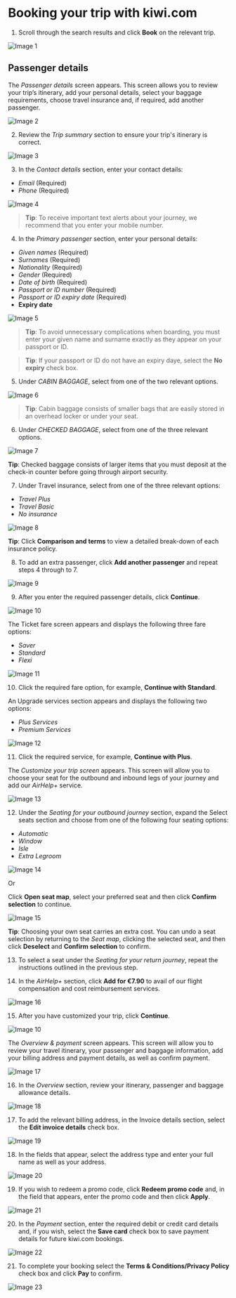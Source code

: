# Booking your trip with kiwi.com

1.	Scroll through the search results and click **Book** on the relevant trip.

![Image 1](https://user-images.githubusercontent.com/57447158/88820074-20f45c00-d1c1-11ea-9546-5b85e39373d7.png)

## Passenger details

The _Passenger details_ screen appears. This screen allows you to review your trip’s itinerary, add your personal details, select your baggage requirements, choose travel insurance and, if required, add another passenger. 

![Image 2](https://user-images.githubusercontent.com/57447158/88905514-a8d87580-d256-11ea-837b-9972b84dab34.png)

2.	Review the _Trip summary_ section to ensure your trip's itinerary is correct.

![Image 3](https://user-images.githubusercontent.com/57447158/88820079-22258900-d1c1-11ea-8244-a89b85414e0a.png)

3.	In the _Contact details_ section, enter your contact details:
* _Email_ (Required)
* _Phone_ (Required)

![Image 4](https://user-images.githubusercontent.com/57447158/88820083-22be1f80-d1c1-11ea-94c1-7ac92d7e07c4.png)

> **Tip**: To receive important text alerts about your journey, we recommend that you enter your mobile number.

4.	In the _Primary passenger_ section, enter your personal details:
* _Given names_ (Required)
* _Surnames_ (Required)
* _Nationality_ (Required)
* _Gender_ (Required)
* _Date of birth_ (Required)
* _Passport or ID number_ (Required)
* _Passport or ID expiry date_ (Required)
* **Expiry date**

![Image 5](https://user-images.githubusercontent.com/57447158/88820032-18038a80-d1c1-11ea-96d5-c7e49b5fa418.png)

> **Tip**: To avoid unnecessary complications when boarding, you must enter your given name and surname exactly as they appear on your passport or ID.

> **Tip**: If your passport or ID do not have an expiry daye, select the **No expiry** check box.

5.	Under _CABIN BAGGAGE_, select from one of the two relevant options.

![Image 6](https://user-images.githubusercontent.com/57447158/88820037-189c2100-d1c1-11ea-9586-e03137c7a56e.png)

> **Tip**: Cabin baggage consists of smaller bags that are easily stored in an overhead locker or under your seat.

6.	Under _CHECKED BAGGAGE_, select from one of the three relevant options.

![Image 7](https://user-images.githubusercontent.com/57447158/88820039-189c2100-d1c1-11ea-9f32-73e87bae89f2.png)

**Tip**: Checked baggage consists of larger items that you must deposit at the check-in counter before going through airport security. 

7.	Under Travel insurance, select from one of the three relevant options:
*	_Travel Plus_
*	_Travel Basic_
*	_No insurance_

![Image 8](https://user-images.githubusercontent.com/57447158/88820044-1934b780-d1c1-11ea-84c9-37aae62bfadd.png)

**Tip**: Click **Comparison and terms** to view a detailed break-down of each insurance policy.

8.	To add an extra passenger, click **Add another passenger** and repeat steps 4 through to 7.

![Image 9](https://user-images.githubusercontent.com/57447158/88820046-19cd4e00-d1c1-11ea-8f39-91705bf314e7.png)

9.	After you enter the required passenger details, click **Continue**.

![Image 10](https://user-images.githubusercontent.com/57447158/88820047-19cd4e00-d1c1-11ea-9d27-1795d7ddc134.png)

The Ticket fare screen appears and displays the following three fare options:
*	_Saver_  
*	_Standard_ 
*	_Flexi_ 

![Image 11](https://user-images.githubusercontent.com/57447158/88820048-1a65e480-d1c1-11ea-8a23-ade2bf6fe1df.png)

10.	Click the required fare option, for example, **Continue with Standard**.

An Upgrade services section appears and displays the following two options:
*	_Plus Services_
*	_Premium Services_

![Image 12](https://user-images.githubusercontent.com/57447158/88820049-1afe7b00-d1c1-11ea-986e-a764f82398b2.png)

11.	Click the required service, for example, **Continue with Plus**. 

The _Customize your trip screen_ appears. This screen will allow you to choose your seat for the outbound and inbound legs of your journey and add our _AirHelp+_ service. 

![Image 13](https://user-images.githubusercontent.com/57447158/88820050-1b971180-d1c1-11ea-8e74-e83170af5885.png)

12.	Under the _Seating for your outbound journey_ section, expand the Select seats section and choose from one of the following four seating options:
*	_Automatic_
*	_Window_
*	_Isle_
*	_Extra Legroom_

![Image 14](https://user-images.githubusercontent.com/57447158/88820051-1b971180-d1c1-11ea-8f95-05938e9004f0.png)

Or

Click **Open seat map**, select your preferred seat and then click **Confirm selection** to continue.

![Image 15](https://user-images.githubusercontent.com/57447158/88820056-1c2fa800-d1c1-11ea-8db3-5b11ce3db0a9.png)

**Tip**: Choosing your own seat carries an extra cost. You can undo a seat selection by returning to the _Seat map_, clicking the selected seat, and then click **Deselect** and **Confirm selection** to confirm. 

13.	To select a seat under the _Seating for your return journey_, repeat the instructions outlined in the previous step.

14.	In the _AirHelp+_ section, click **Add for €7.90** to avail of our flight compensation and cost reimbursement services. 

![Image 16](https://user-images.githubusercontent.com/57447158/88820057-1cc83e80-d1c1-11ea-8011-190e646d712a.png)

15.	After you have customized your trip, click **Continue**.

![Image 10](https://user-images.githubusercontent.com/57447158/88820047-19cd4e00-d1c1-11ea-9d27-1795d7ddc134.png)

The _Overview & payment_ screen appears. This screen will allow you to review your travel itinerary, your passenger and baggage information, add your billing address and payment details, as well as confirm payment.        

![Image 17](https://user-images.githubusercontent.com/57447158/88820058-1d60d500-d1c1-11ea-8779-eb448222d1ea.png)

16.	In the _Overview_ section, review your itinerary, passenger and baggage allowance details.

![Image 18](https://user-images.githubusercontent.com/57447158/88820060-1df96b80-d1c1-11ea-926f-b72afbd9c336.png)

17.	To add the relevant billing address, in the Invoice details section, select the **Edit invoice details** check box.

![Image 19](https://user-images.githubusercontent.com/57447158/88820062-1df96b80-d1c1-11ea-8d9d-229b542809a4.png)

18.	In the fields that appear, select the address type and enter your full name as well as your address.

![Image 20](https://user-images.githubusercontent.com/57447158/88820064-1e920200-d1c1-11ea-880e-e1683937da30.png)

19.	If you wish to redeem a promo code, click **Redeem promo code** and, in the field that appears, enter the promo code and then click **Apply**. 

![Image 21](https://user-images.githubusercontent.com/57447158/88820068-1f2a9880-d1c1-11ea-841a-94c49ba2f6fd.png)

20.	In the _Payment_ section, enter the required debit or credit card details and, if you wish, select the **Save card** check box to save payment details for future kiwi.com bookings.

![Image 22](https://user-images.githubusercontent.com/57447158/88820070-1fc32f00-d1c1-11ea-9694-6825f2eef444.png)

21.	To complete your booking select the **Terms & Conditions/Privacy Policy** check box and click **Pay** to confirm.

![Image 23](https://user-images.githubusercontent.com/57447158/88820072-205bc580-d1c1-11ea-812e-306fc19b7802.png)










  
  
























